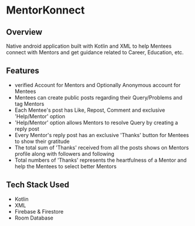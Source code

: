 # MentorKonnect
## Overview
Native android application built with Kotlin and XML to help Mentees connect with Mentors and get guidance related to Career, Education, etc.
## Features
* verified Account for Mentors and Optionally Anonymous account for Mentees
* Mentees can create public posts regarding their Query/Problems and tag Mentors
* Each Mentee's post has Like, Repost, Comment and exclusive 'Help/Mentor' option
* 'Help/Mentor' option allows Mentors to resolve Query by creating a reply post
* Every Mentor's reply post has an exclusive 'Thanks' button for Mentees to show their gratitude
* The total sum of 'Thanks' received from all the posts shows on Mentors profile along with followers and following
* Total numbers of 'Thanks' represents the heartfulness of a Mentor and help the Mentees to select better Mentors

## Tech Stack Used
* Kotlin
* XML
* Firebase & Firestore
* Room Database
